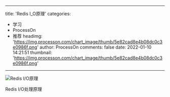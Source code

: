 
---
title: 'Redis I_O原理'
categories: 
 - 学习
 - ProcessOn
 - 推荐
headimg: 'https://img.processon.com/chart_image/thumb/5e82cad8e4b08dc0c3e0986f.png'
author: ProcessOn
comments: false
date: 2022-01-10 14:21:51
thumbnail: 'https://img.processon.com/chart_image/thumb/5e82cad8e4b08dc0c3e0986f.png'
---

<div>   
<img class="thumb" alt="Redis I/O原理" src="https://img.processon.com/chart_image/thumb/5e82cad8e4b08dc0c3e0986f.png" referrerpolicy="no-referrer">
<p>Redis I/O处理原理</p>  
</div>
            